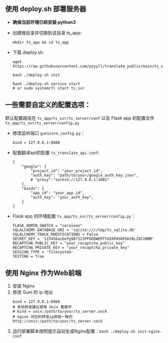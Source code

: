 ## 使用 deploy.sh 部署服务器

- **确保当前环境已经安装 python3**

- 创建根目录并切换到该目录 ts_app:

    ```shell
    mkdir ts_app && cd ts_app
    ```

- 下载 deploy.sh: 
    ```shell
    wget https://raw.githubusercontent.com/pzyyll/translate_public/main/ts_server/tools/deploy.sh

    bash ./deploy.sh init

    bash ./deploy.sh service start
    # or sudo systemctl start ts_svr
    ```
    
## 一些需要自定义的配置选项：

默认配置路径在 `ts_app/ts_svr/ts_server/conf`
以及 Flask app 的配置文件 `ts_app/ts_svr/ts_server/config.py`

- 修改监听端口 `gunicorn_config.py`：
    ```
    bind = 127.0.0.1:8888

    ```

- 配置翻译api的配置 `ts_translate_api.conf`:
    ```
    {
        "google": {
            "project_id": "your_project_id",
            "auth_key": "path/to/your/google_auth_key.json",
            # "proxy":"socks5://127.0.0.1:1081"
        },
        "baidu": {
            "app_id": "your_app_id",
            "auth_key": "your_auth_key",
        }
    }
    ```

- Flask app 的环境配置 `ts_app/ts_svr/ts_server/config.py`：

    ```
    FLASK_ADMIN_SWATCH = "cerulean"
    SQLALCHEMY_DATABASE_URI = 'sqlite:////tmp/ts_sqlite.db'
    SQLALCHEMY_TRACK_MODIFICATIONS = False
    SECRET_KEY = '123456acbefg987123PPOOQWERTYUIOPASDFGHJKLZXCVBNM'
    RECAPTCHA_PUBLIC_KEY = "your_recaptcha_public_key"
    RECAPTCHA_PRIVATE_KEY = "your_recaptcha_private_key"
    SESSION_TYPE = 'filesystem'
    TESTING = True
    ```

## 使用 Nginx 作为Web前端

1. 安装 Nginx
2. 修改 Guni 的 ip 地址
    ``` shell
    bind = 127.0.0.1:6868
    # 本地转发建议使用 Unix 套接字
    # bind = unix:/path/to/your/ts_server.sock
    # nginx 对应的转发ip改成一致的 http://unix:/path/to/your/ts_server.sock
    ```
3. 运行部署脚本按照提示自动生成Nginx配置：`bash ./deploy.sh init-nginx-conf`